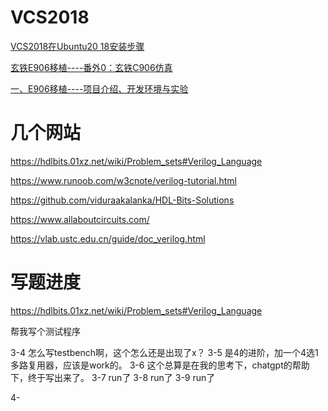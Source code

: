 # VCS2018
[VCS2018在Ubuntu20 18安装步骤](https://blog.csdn.net/qq_41717683/article/details/122267191?spm=1001.2101.3001.6661.1&utm_medium=distribute.pc_relevant_t0.none-task-blog-2%7Edefault%7ECTRLIST%7ERate-1-122267191-blog-130017583.235%5Ev38%5Epc_relevant_sort_base1&depth_1-utm_source=distribute.pc_relevant_t0.none-task-blog-2%7Edefault%7ECTRLIST%7ERate-1-122267191-blog-130017583.235%5Ev38%5Epc_relevant_sort_base1&utm_relevant_index=1)

[玄铁E906移植----番外0：玄铁C906仿真](https://blog.csdn.net/qq_40011737/article/details/125339963)

[一、E906移植----项目介绍、开发环境与实验](https://blog.csdn.net/qq_40011737/article/details/125091169?csdn_share_tail=%7B%22type%22:%22blog%22,%22rType%22:%22article%22,%22rId%22:%22125091169%22,%22source%22:%22qq_40011737%22%7D&ctrtid=8mVVX)

# 几个网站
https://hdlbits.01xz.net/wiki/Problem_sets#Verilog_Language

https://www.runoob.com/w3cnote/verilog-tutorial.html

https://github.com/viduraakalanka/HDL-Bits-Solutions

https://www.allaboutcircuits.com/

https://vlab.ustc.edu.cn/guide/doc_verilog.html

# 写题进度
https://hdlbits.01xz.net/wiki/Problem_sets#Verilog_Language


帮我写个测试程序

3-4 怎么写testbench啊，这个怎么还是出现了x？
3-5 是4的进阶，加一个4选1多路复用器，应该是work的。
3-6 这个总算是在我的思考下，chatgpt的帮助下，终于写出来了。
3-7 run了
3-8 run了
3-9 run了

4-
